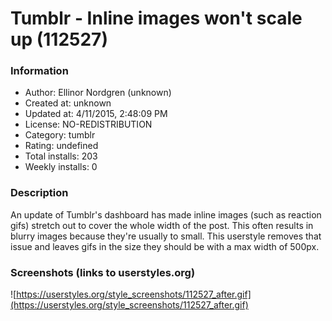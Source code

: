 # Tumblr - Inline images won't scale up (112527)

### Information
- Author: Ellinor Nordgren (unknown)
- Created at: unknown
- Updated at: 4/11/2015, 2:48:09 PM
- License: NO-REDISTRIBUTION
- Category: tumblr
- Rating: undefined
- Total installs: 203
- Weekly installs: 0


### Description
An update of Tumblr's dashboard has made inline images (such as reaction gifs) stretch out to cover the whole width of the post. This often results in blurry images because they're usually to small. This userstyle removes that issue and leaves gifs in the size they should be with a max width of 500px.


### Screenshots (links to userstyles.org)
![https://userstyles.org/style_screenshots/112527_after.gif](https://userstyles.org/style_screenshots/112527_after.gif)


